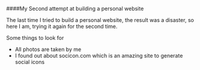 ####My Second attempt at building a personal website

The last time I tried to build a personal website, the result was a disaster, so here I am, trying it again for the second time.

Some things to look for
- All photos are taken by me
- I found out about socicon.com which is an amazing site to generate social icons